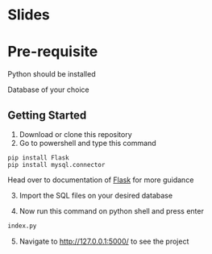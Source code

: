 # Slides

# Pre-requisite

Python should  be installed 

Database of your choice

## Getting Started 

1. Download or clone this repository
2. Go to powershell and type this command 
```
pip install Flask 
pip install mysql.connector
```
Head over to documentation of [Flask](https://flask.palletsprojects.com/en/2.0.x/) for more guidance

3. Import the SQL files on your desired database

4. Now run this command on python shell and press enter
```Python
index.py
```
5. Navigate to http://127.0.0.1:5000/ to see the project
